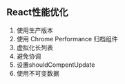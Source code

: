 ## React性能优化
1. 使用生产版本
2. 使用 Chrome Performance 归档组件
3. 虚拟化长列表
4. 避免协调
5. 设置shouldCompentUpdate
6. 使用不可变数据